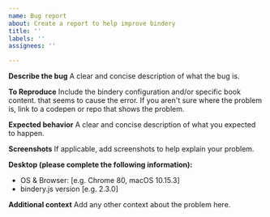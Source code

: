 ```yaml
---
name: Bug report
about: Create a report to help improve bindery
title: ''
labels: ''
assignees: ''

---
```


**Describe the bug**
A clear and concise description of what the bug is.

**To Reproduce**
Include the bindery configuration and/or specific book content. that seems to cause the error. If you aren't sure where the problem is, link to a codepen or repo that shows the problem.

**Expected behavior**
A clear and concise description of what you expected to happen.

**Screenshots**
If applicable, add screenshots to help explain your problem.

**Desktop (please complete the following information):**
 - OS & Browser: [e.g. Chrome 80, macOS 10.15.3]
 - bindery.js version [e.g. 2.3.0]

**Additional context**
Add any other context about the problem here.
